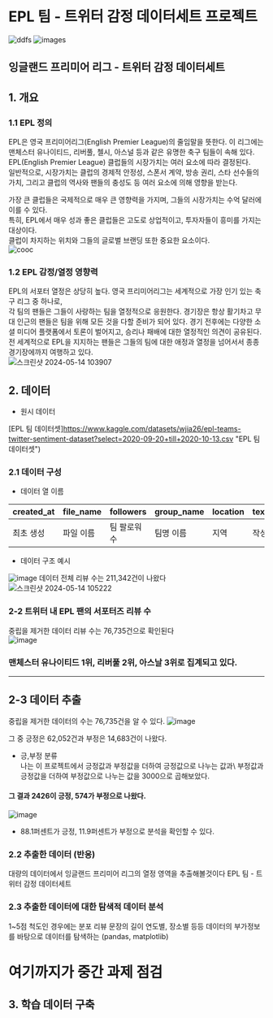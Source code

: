 # EPL 팀 - 트위터 감정 데이터세트 프로젝트
![ddfs](https://github.com/Hwangchaejin/h2024fastAPI/assets/79899665/4734a631-49ab-4147-a7cc-d1baa0261d8b)
![images](https://github.com/Hwangchaejin/h2024fastAPI/assets/79899665/6d105cfa-022b-4610-89a2-74377b005f46)
## 잉글랜드 프리미어 리그 - 트위터 감정 데이터세트

## 1. 개요
### 1.1 EPL 정의
EPL은 영국 프리미어리그(English Premier League)의 줄임말을 뜻한다.
이 리그에는 맨체스터 유나이티드, 리버풀, 첼시, 아스널 등과 같은 유명한 축구 팀들이 속해 있다.\
EPL(English Premier League) 클럽들의 시장가치는 여러 요소에 따라 결정된다.\
일반적으로, 시장가치는 클럽의 경제적 안정성, 스폰서 계약, 방송 권리, 스타 선수들의 가치, 그리고 클럽의 역사와 팬들의 충성도 등 여러 요소에 의해 영향을 받는다.

가장 큰 클럽들은 국제적으로 매우 큰 영향력을 가지며, 그들의 시장가치는 수억 달러에 이를 수 있다.\
특히, EPL에서 매우 성과 좋은 클럽들은 고도로 상업적이고, 투자자들이 흥미를 가지는 대상이다.\
클럽이 차지하는 위치와 그들의 글로벌 브랜딩 또한 중요한 요소이다.\
![cooc](https://github.com/Hwangchaejin/h2024fastAPI/assets/79899665/17e22207-d305-4736-98f5-f46f00b233e4)
### 1.2 EPL 감정/열정 영향력
EPL의 서포터 열정은 상당히 높다. 영국 프리미어리그는 세계적으로 가장 인기 있는 축구 리그 중 하나로,\
각 팀의 팬들은 그들이 사랑하는 팀을 열정적으로 응원한다. 
경기장은 항상 활기차고 무대 인근의 팬들은 팀을 위해 모든 것을 다할 준비가 되어 있다. 
경기 전후에는 다양한 소셜 미디어 플랫폼에서 토론이 벌어지고, 승리나 패배에 대한 열정적인 의견이 공유된다.
전 세계적으로 EPL을 지지하는 팬들은 그들의 팀에 대한 애정과 열정을 넘어서서 종종 경기장에까지 여행하고 있다.\
![스크린샷 2024-05-14 103907](https://github.com/Hwangchaejin/h2024fastAPI/assets/79899665/678f2ec3-dcbb-4c36-a5d2-de11d63c55b1)
## 2. 데이터
+ 원시 데이터
  
[EPL 팀 데이터셋]https://www.kaggle.com/datasets/wjia26/epl-teams-twitter-sentiment-dataset?select=2020-09-20+till+2020-10-13.csv "EPL 팀 데이터셋")<br/>


### 2.1 데이터 구성
+ 데이터 열 이름
  
|created_at|file_name|followers|group_name|location|text|username|
|----------|---------|---------|----------|--------|----|--------|
|최초 생성 |파일 이름|팀 팔로워 수|팀명 이름|지역|작성|선수 이름|
+ 데이터 구조 예시

![image](https://github.com/Hwangchaejin/h2024fastAPI/assets/79899665/42b8cbe9-73b2-4b9a-98a1-f15dae5d2938)
데이터 전체 리뷰 수는 211,342건이 나왔다
![스크린샷 2024-05-14 105222](https://github.com/Hwangchaejin/h2024fastAPI/assets/79899665/ad851b84-e69a-4d81-92ea-62f4744d872f)


### 2-2 트위터 내 EPL 팬의 서포터즈 리뷰 수
중립을 제거한 데이터 리뷰 수는 76,735건으로 확인된다\
![image](https://github.com/Hwangchaejin/h2024fastAPI/assets/79899665/998f3cc7-360d-4e31-a01e-ceb6634ca0f4)

### 맨체스터 유나이티드 1위, 리버풀 2위, 아스날 3위로 집계되고 있다.
<hr>

## 2-3 데이터 추출
중립을 제거한 데이터의 수는 76,735건을 알 수 있다.
![image](https://github.com/Hwangchaejin/h2024fastAPI/assets/79899665/4224e619-30e9-4806-ae04-31b33f88e499)

그 중 긍정은 62,052건과 부정은 14,683건이 나왔다.
+ 긍,부정 분류\
나는 이 프로젝트에서 긍정값과 부정값을 더하여 긍정값으로 나누는 값과\ 
부정값과 긍정값을 더하여 부정값으로 나누는 값을 3000으로 곱해보았다.
#### 그 결과 2426이 긍정, 574가 부정으로 나왔다.
![image](https://github.com/Hwangchaejin/h2024fastAPI/assets/79899665/a853d9f5-e452-4890-ad68-c4fb68024f23)

+ 88.1퍼센트가 긍정, 11.9퍼센트가 부정으로 분석을 확인할 수 있다.



### 2.2 추출한 데이터 (반응)
대량의 데이터에서 잉글랜드 프리미어 리그의 열정 영역을 추출해볼것이다
EPL 팀 - 트위터 감정 데이터세트

### 2.3 추출한 데이터에 대한 탐색적 데이터 분석
1~5점 척도인 경우에는 분포
리뷰 문장의 길이
연도별, 장소별 등등 데이터의 부가정보를 바탕으로 데이터를 탐색하는 (pandas, matplotlib)
# 여기까지가 중간 과제 점검


## 3. 학습 데이터 구축
